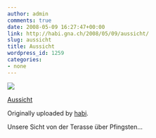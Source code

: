 ```yaml
---
author: admin
comments: true
date: 2008-05-09 16:27:47+00:00
link: http://habi.gna.ch/2008/05/09/aussicht/
slug: aussicht
title: Aussicht
wordpress_id: 1259
categories:
- none
---
```



 [![](http://farm4.static.flickr.com/3003/2477935239_4994a6e0db_m.jpg)](http://www.flickr.com/photos/habi/2477935239/)
   

 
  [Aussicht](http://www.flickr.com/photos/habi/2477935239/)
    

  Originally uploaded by [habi](http://www.flickr.com/people/habi/).
 



Unsere Sicht von der Terasse über Pfingsten...
  

